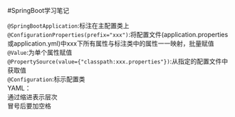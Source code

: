 #SpringBoot学习笔记  

`@SpringBootApplication`:标注在主配置类上  
`@ConfigurationProperties(prefix="xxx")`:将配置文件(application.properties或application.yml)中xxx下所有属性与标注类中的属性一一映射，批量赋值
`@Value`:为单个属性赋值  
`@PropertySource(value={"classpath:xxx.properties"})`:从指定的配置文件中获取值  
`@Configuration`:标示配置类  
YAML：  
通过缩进表示层次  
冒号后要加空格